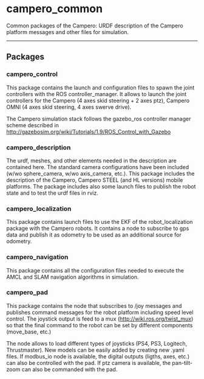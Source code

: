 # campero_common

Common packages of the Campero: URDF description of the Campero platform messages and other files for simulation.

---

## Packages

### campero_control

This package contains the launch and configuration files to spawn the joint controllers with the ROS controller_manager. It allows to launch the joint controllers for the Campero (4 axes skid steering + 2 axes ptz), Campero OMNI (4 axes skid steering, 4 axes swerve drive).

The Campero simulation stack follows the gazebo_ros controller manager scheme described in
http://gazebosim.org/wiki/Tutorials/1.9/ROS_Control_with_Gazebo

### campero_description

The urdf, meshes, and other elements needed in the description are contained here. The standard camera configurations have been included (w/wo sphere_camera, w/wo axis_camera, etc.). This package includes the description of the Campero, Campero STEEL (and HL versions) mobile platforms.
The package includes also some launch files to publish the robot state and to test the urdf files in rviz.

### campero_localization

This package contains launch files to use the EKF of the robot_localization package with the Campero robots. It contains a node to subscribe to gps data and publish it as odometry to be used as an additional source for odometry.

### campero_navigation

This package contains all the configuration files needed to execute the AMCL and SLAM navigation algorithms in simulation.

### campero_pad

This package contains the node that subscribes to /joy messages and publishes command messages for the robot platform including speed level control. The joystick output is feed to a mux (http://wiki.ros.org/twist_mux) so that the final command to the robot can be set by different components (move_base, etc.)

The node allows to load different types of joysticks (PS4, PS3, Logitech, Thrustmaster). New models can be easily added by creating new .yaml files. If modbus_io node is available, the digital outputs (ligths, axes, etc.) can also be controlled with the pad. If ptz camera is available, the pan-tilt-zoom can also be commanded with the pad. 
